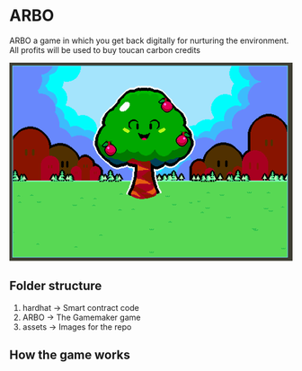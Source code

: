 # ARBO
ARBO a game in which you get back digitally for nurturing the environment. All profits will be used to buy toucan carbon credits
<p align="center">
  <img src="./assets/imgs/arbo.png"/>
</p>

## Folder structure
1. hardhat -> Smart contract code
2. ARBO -> The Gamemaker game
3. assets -> Images for the repo 


## How the game works 


